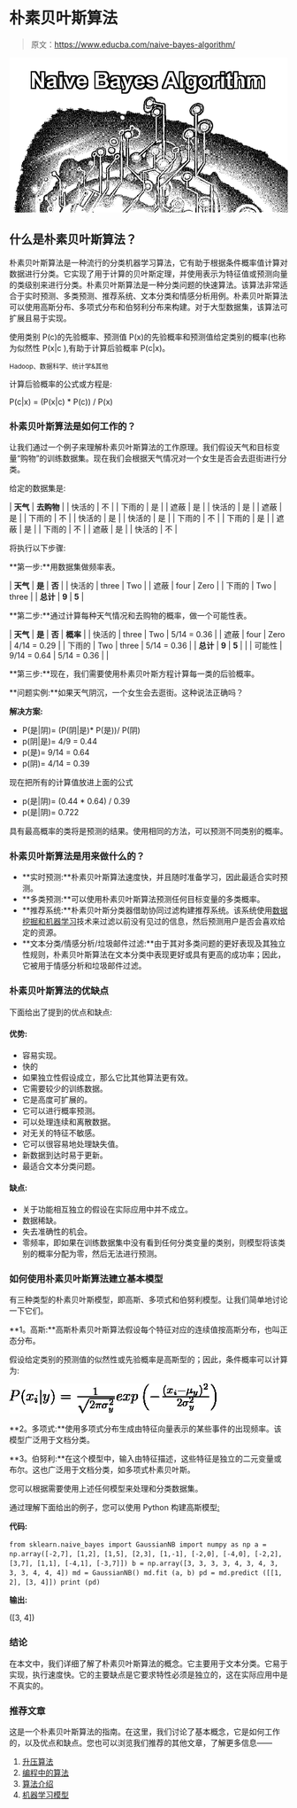 # 朴素贝叶斯算法

> 原文：<https://www.educba.com/naive-bayes-algorithm/>

![Naive-Bayes-Algorithm](img/67911b54161b35a02a719824563b4597.png)



## 什么是朴素贝叶斯算法？

朴素贝叶斯算法是一种流行的分类机器学习算法，它有助于根据条件概率值计算对数据进行分类。它实现了用于计算的贝叶斯定理，并使用表示为特征值或预测向量的类级别来进行分类。朴素贝叶斯算法是一种分类问题的快速算法。该算法非常适合于实时预测、多类预测、推荐系统、文本分类和情感分析用例。朴素贝叶斯算法可以使用高斯分布、多项式分布和伯努利分布来构建。对于大型数据集，该算法可扩展且易于实现。

使用类别 P(c)的先验概率、预测值 P(x)的先验概率和预测值给定类别的概率(也称为似然性 P(x|c ),有助于计算后验概率 P(c|x)。

<small>Hadoop、数据科学、统计学&其他</small>

计算后验概率的公式或方程是:

P(c|x) = (P(x|c) * P(c)) / P(x)

### 朴素贝叶斯算法是如何工作的？

让我们通过一个例子来理解朴素贝叶斯算法的工作原理。我们假设天气和目标变量“购物”的训练数据集。现在我们会根据天气情况对一个女生是否会去逛街进行分类。

给定的数据集是:

| **天气** | **去购物** |
| 快活的 | 不 |
| 下雨的 | 是 |
| 遮蔽 | 是 |
| 快活的 | 是 |
| 遮蔽 | 是 |
| 下雨的 | 不 |
| 快活的 | 是 |
| 快活的 | 是 |
| 下雨的 | 不 |
| 下雨的 | 是 |
| 遮蔽 | 是 |
| 下雨的 | 不 |
| 遮蔽 | 是 |
| 快活的 | 不 |

将执行以下步骤:

**第一步:**用数据集做频率表。

| **天气** | **是** | **否** |
| 快活的 | three | Two |
| 遮蔽 | four | Zero |
| 下雨的 | Two | three |
| **总计** | **9** | **5** |

**第二步:**通过计算每种天气情况和去购物的概率，做一个可能性表。

| **天气** | **是** | **否** | **概率** |
| 快活的 | three | Two | 5/14 = 0.36 |
| 遮蔽 | four | Zero | 4/14 = 0.29 |
| 下雨的 | Two | three | 5/14 = 0.36 |
| **总计** | **9** | **5** |  |
| 可能性 | 9/14 = 0.64 | 5/14 = 0.36 |  |

**第三步:**现在，我们需要使用朴素贝叶斯方程计算每一类的后验概率。

**问题实例:**如果天气阴沉，一个女生会去逛街。这种说法正确吗？

**解决方案:**

*   P(是|阴)= (P(阴|是)* P(是))/ P(阴)
*   p(阴|是)= 4/9 = 0.44
*   p(是)= 9/14 = 0.64
*   p(阴)= 4/14 = 0.39

现在把所有的计算值放进上面的公式

*   p(是|阴)= (0.44 * 0.64) / 0.39
*   p(是|阴)= 0.722

具有最高概率的类将是预测的结果。使用相同的方法，可以预测不同类别的概率。

### 朴素贝叶斯算法是用来做什么的？

*   **实时预测:**朴素贝叶斯算法速度快，并且随时准备学习，因此最适合实时预测。
*   **多类预测:**可以使用朴素贝叶斯算法预测任何目标变量的多类概率。
*   **推荐系统:**朴素贝叶斯分类器借助协同过滤构建推荐系统。该系统使用[数据挖掘和机器学习](https://www.educba.com/data-mining-vs-machine-learning/)技术来过滤以前没有见过的信息，然后预测用户是否会喜欢给定的资源。
*   **文本分类/情感分析/垃圾邮件过滤:**由于其对多类问题的更好表现及其独立性规则，朴素贝叶斯算法在文本分类中表现更好或具有更高的成功率；因此，它被用于情感分析和垃圾邮件过滤。

### 朴素贝叶斯算法的优缺点

下面给出了提到的优点和缺点:

#### 优势:

*   容易实现。
*   快的
*   如果独立性假设成立，那么它比其他算法更有效。
*   它需要较少的训练数据。
*   它是高度可扩展的。
*   它可以进行概率预测。
*   可以处理连续和离散数据。
*   对无关的特征不敏感。
*   它可以很容易地处理缺失值。
*   新数据到达时易于更新。
*   最适合文本分类问题。

#### 缺点:

*   关于功能相互独立的假设在实际应用中并不成立。
*   数据稀缺。
*   失去准确性的机会。
*   零频率，即如果在训练数据集中没有看到任何分类变量的类别，则模型将该类别的概率分配为零，然后无法进行预测。

### 如何使用朴素贝叶斯算法建立基本模型

有三种类型的朴素贝叶斯模型，即高斯、多项式和伯努利模型。让我们简单地讨论一下它们。

**1。高斯:**高斯朴素贝叶斯算法假设每个特征对应的连续值按高斯分布，也叫正态分布。

假设给定类别的预测值的似然性或先验概率是高斯型的；因此，条件概率可以计算为:

![Naive Bayes Algorithm 1](img/51b62fab32bb1df87372ee3f5bf14c44.png)



**2。多项式:**使用多项式分布生成由特征向量表示的某些事件的出现频率。该模型广泛用于文档分类。

**3。伯努利:**在这个模型中，输入由特征描述，这些特征是独立的二元变量或布尔。这也广泛用于文档分类，如多项式朴素贝叶斯。

您可以根据需要使用上述任何模型来处理和分类数据集。

通过理解下面给出的例子，您可以使用 Python 构建高斯模型[:](https://www.educba.com/what-is-python/)

**代码:**

`from sklearn.naive_bayes import GaussianNB
import numpy as np
a = np.array([-2,7], [1,2], [1,5], [2,3], [1,-1], [-2,0], [-4,0], [-2,2], [3,7], [1,1], [-4,1], [-3,7]])
b = np.array([3, 3, 3, 3, 4, 3, 4, 3, 3, 3, 4, 4, 4])
md = GaussianNB()
md.fit (a, b)
pd = md.predict ([[1, 2], [3, 4]])
print (pd)`

**输出:**

([3, 4])

### 结论

在本文中，我们详细了解了朴素贝叶斯算法的概念。它主要用于文本分类。它易于实现，执行速度快。它的主要缺点是它要求特性必须是独立的，这在实际应用中是不真实的。

### 推荐文章

这是一个朴素贝叶斯算法的指南。在这里，我们讨论了基本概念，它是如何工作的，以及优点和缺点。您也可以浏览我们推荐的其他文章，了解更多信息——

1.  [升压算法](https://www.educba.com/Boosting-Algorithm/)
2.  [编程中的算法](https://www.educba.com/algorithm-in-programming/)
3.  [算法介绍](https://www.educba.com/introduction-to-algorithm/)
4.  [机器学习模型](https://www.educba.com/machine-learning-models/)





